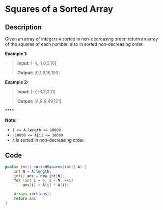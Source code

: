 # Squares of a Sorted Array

## Description

Given an array of integers `A` sorted in non-decreasing order, return an array of the squares of each number, also in sorted non-decreasing order.

**Example 1:** 

> **Input:** \[-4,-1,0,3,10\] 
>
> **Output:** \[0,1,9,16,100\]

**Example 2:** 

> **Input:** \[-7,-3,2,3,11\] 
>
> **Output:** \[4,9,9,49,121\]

\*\*\*\*

 **Note:** 

* `1 <= A.length <= 10000`
* `-10000 <= A[i] <= 10000`
* `A` is sorted in non-decreasing order.

## **Code**

```java
public int[] sortedSquares(int[] A) {
    int N = A.length;
    int[] ans = new int[N];
    for (int i = 0; i < N; ++i)
        ans[i] = A[i] * A[i];

    Arrays.sort(ans);
    return ans;
}
```


